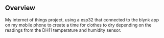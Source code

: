 ## Overview 
My internet of things project, using a esp32 that connected to the blynk app on my mobile phone to create a time for clothes to dry depending on the readings from the DH11 temperature and humidity sensor. 
